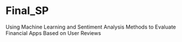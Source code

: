 # Final_SP
Using Machine Learning and Sentiment Analysis Methods to Evaluate Financial Apps Based on User Reviews
